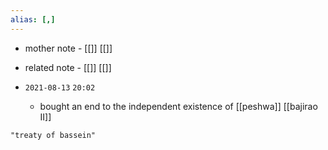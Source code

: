 ```yaml
---
alias: [,]
---
```

- mother note - [[]] [[]]
- related note - [[]] [[]]

- `2021-08-13`  `20:02`
	- bought an end to the independent existence of [[peshwa]] [[bajirao II]]

```query
"treaty of bassein"
```
